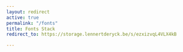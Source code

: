 ```yaml
---
layout: redirect
active: true
permalink: "/fonts"
title: Fonts Stack
redirect_to: https://storage.lennertderyck.be/s/ezxizvqL4VLX4kB

---
```

